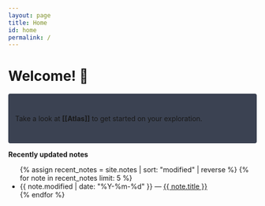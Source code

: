 ```yaml
---
layout: page
title: Home
id: home
permalink: /
---
```


# Welcome! 🌱

<p style="padding: 3em 1em; background: #3B4252; border-radius: 4px;">
  Take a look at <span style="font-weight: bold">[[Atlas]]</span> to get started on your exploration.
</p>

<strong>Recently updated notes</strong>

<ul>
  {% assign recent_notes = site.notes | sort: "modified" | reverse %}
  {% for note in recent_notes limit: 5 %}
    <li>
      {{ note.modified | date: "%Y-%m-%d" }} — <a class="internal-link" href="{{ site.baseurl }}{{ note.url }}">{{ note.title }}</a>
    </li>
  {% endfor %}
</ul>

<style>
  .wrapper {
    max-width: 46em;
  }
</style>
